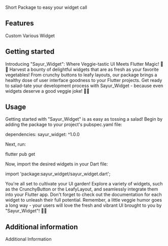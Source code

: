 <!--
This README describes the package. If you publish this package to pub.dev,
this README's contents appear on the landing page for your package.

For information about how to write a good package README, see the guide for
[writing package pages](https://dart.dev/guides/libraries/writing-package-pages).

For general information about developing packages, see the Dart guide for
[creating packages](https://dart.dev/guides/libraries/create-library-packages)
and the Flutter guide for
[developing packages and plugins](https://flutter.dev/developing-packages).
-->

Short Package to easy your widget call

## Features

Custom Various Widget

## Getting started

Introducing "Sayur_Widget": Where Veggie-tastic UI Meets Flutter Magic! 🥦🚀 Harvest a bounty of delightful widgets that are as fresh as your favorite vegetables! From crunchy buttons to leafy layouts, our package brings a healthy dose of user interface goodness to your Flutter projects. Get ready to salad-tate your development process with Sayur_Widget - because even widgets deserve a good veggie joke! 🌽✨

## Usage

Getting started with "Sayur_Widget" is as easy as tossing a salad! Begin by adding the package to your project's pubspec.yaml file:

dependencies:
  sayur_widget: ^1.0.0

  Next, run:

flutter pub get

Now, import the desired widgets in your Dart file:

import 'package:sayur_widget/sayur_widget.dart';

You're all set to cultivate your UI garden! Explore a variety of widgets, such as the CrunchyButton or the LeafyLayout, and seamlessly integrate them into your Flutter app. Don't forget to check out the documentation for each widget to unleash their full potential. Remember, a little veggie humor goes a long way - your users will love the fresh and vibrant UI brought to you by "Sayur_Widget"! 🥬🌱


## Additional information

Additional Information

